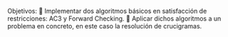 Objetivos:
 Implementar dos algoritmos básicos en satisfacción de restricciones: AC3 y Forward
Checking.
 Aplicar dichos algoritmos a un problema en concreto, en este caso la resolución de
crucigramas.
